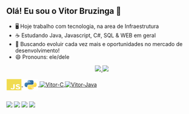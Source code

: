 ## Olá! Eu sou o Vitor Bruzinga 🙂

- 🖥 Hoje trabalho com tecnologia, na area de Infraestrutura
- ☕ Estudando Java, Javascript, C#, SQL & WEB em geral
- 🚀 Buscando evoluir cada vez mais e oportunidades no mercado de desenvolvimento!
- 😄 Pronouns: ele/dele

<div align="center">
  <a href="https://github.com/vitorbruzinga">
  <img height="180em" src="https://github-readme-stats.vercel.app/api?username=vitorbruzinga&show_icons=true&theme=cobalt&include_all_commits=true&count_private=true"/>
  <img height="180em" src="https://github-readme-stats.vercel.app/api/top-langs/?username=vitorbruzinga&layout=compact&langs_count=16&theme=cobalt"/>
</div>

<div style="display: inline_block"><br>
  <img align="center" alt="Vitor" height="30" width="40" src="https://raw.githubusercontent.com/devicons/devicon/master/icons/javascript/javascript-plain.svg">
  <img align="center" alt="Vitor-Python" height="30" width="40" src="https://raw.githubusercontent.com/devicons/devicon/master/icons/python/python-original.svg">
  <img align="center" alt="Vitor-C" height="30" width="40" src="https://cdn.jsdelivr.net/gh/devicons/devicon/icons/c/c-original.svg" />
  <img align="center" alt="Vitor-Java" height="30" width="40" src="https://cdn.jsdelivr.net/gh/devicons/devicon/icons/java/java-original-wordmark.svg" />
          
##

<div>
  <a href="https://api.whatsapp.com/send?phone=555531997107716" target="_blank"><img src="https://img.shields.io/badge/WhatsApp-25D366?style=for-the-badge&logo=whatsapp&logoColor=white"></a>   
  <a href="https://www.linkedin.com/in/vitor-bruzinga-7aa760210/" target="_blank"><img src="https://img.shields.io/badge/-LinkedIn-%230077B5?style=for-the-badge&logo=linkedin&logoColor=white" target="_blank"></a>  
  <a href = "mailto:vitorbruzinga@gmail.com"><img src="https://img.shields.io/badge/Gmail-D14836?style=for-the-badge&logo=gmail&logoColor=white" target="_blank"></a>
  <a href="https://www.instagram.com/vitor_bruzinga/" target="_blank"><img src="https://img.shields.io/badge/-Instagram-%23E4405F?style=for-the-badge&logo=instagram&logoColor=white" target="_blank"></a>

</div>
